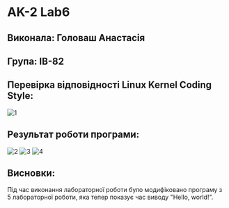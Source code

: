 # AK-2 Lab6 
## Виконала: Головаш Анастасія 
## Група: ІВ-82

## Перевірка відповідності Linux Kernel Coding Style:
![1](1.png)

## Результат роботи програми:
![2](2.png)
![3](3.png)
![4](4.png)

## Висновки:
Під час виконання лабораторної роботи було модифіковано програму з 5 лабораторної роботи, яка тепер показує час виводу "Hello, world!".
